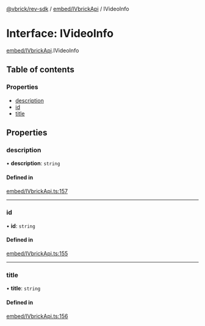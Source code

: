 [@vbrick/rev-sdk](../README.md) / [embed/IVbrickApi](../modules/embed_IVbrickApi.md) / IVideoInfo

# Interface: IVideoInfo

[embed/IVbrickApi](../modules/embed_IVbrickApi.md).IVideoInfo

## Table of contents

### Properties

- [description](embed_IVbrickApi.IVideoInfo.md#description)
- [id](embed_IVbrickApi.IVideoInfo.md#id)
- [title](embed_IVbrickApi.IVideoInfo.md#title)

## Properties

### description

• **description**: `string`

#### Defined in

[embed/IVbrickApi.ts:157](https://github.com/vbrick/rev-sdk-js/blob/e732619/src/embed/IVbrickApi.ts#L157)

___

### id

• **id**: `string`

#### Defined in

[embed/IVbrickApi.ts:155](https://github.com/vbrick/rev-sdk-js/blob/e732619/src/embed/IVbrickApi.ts#L155)

___

### title

• **title**: `string`

#### Defined in

[embed/IVbrickApi.ts:156](https://github.com/vbrick/rev-sdk-js/blob/e732619/src/embed/IVbrickApi.ts#L156)
